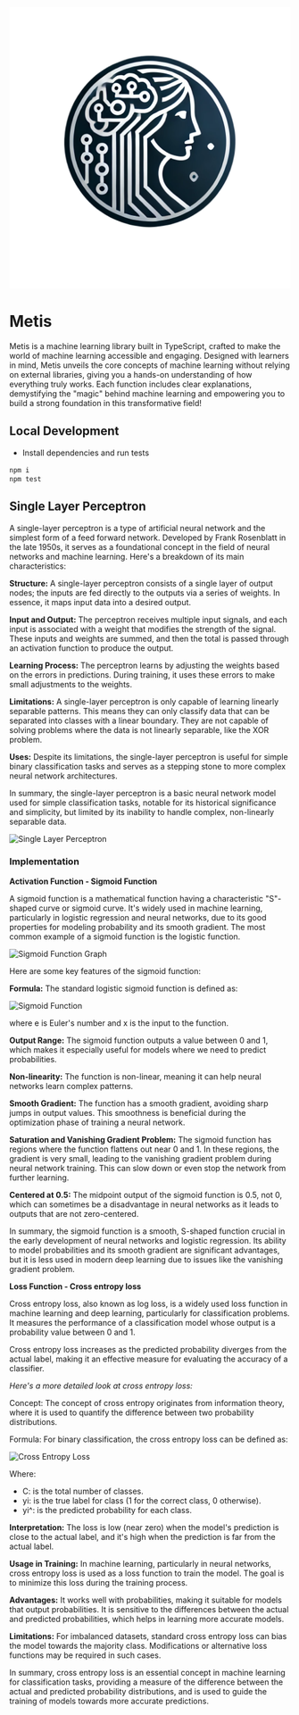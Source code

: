 ![metis](image/metis.png)

# Metis

Metis is a machine learning library built in TypeScript, crafted to make the world of machine learning accessible and engaging. Designed with learners in mind, Metis unveils the core concepts of machine learning without relying on external libraries, giving you a hands-on understanding of how everything truly works. Each function includes clear explanations, demystifying the "magic" behind machine learning and empowering you to build a strong foundation in this transformative field!

## Local Development

- Install dependencies and run tests

```
npm i
npm test
```

## Single Layer Perceptron

A single-layer perceptron is a type of artificial neural network and the simplest form of a feed forward network. Developed by Frank Rosenblatt in the late 1950s, it serves as a foundational concept in the field of neural networks and machine learning. Here's a breakdown of its main characteristics:

**Structure:** A single-layer perceptron consists of a single layer of output nodes; the inputs are fed directly to the outputs via a series of weights. In essence, it maps input data into a desired output.

**Input and Output:** The perceptron receives multiple input signals, and each input is associated with a weight that modifies the strength of the signal. These inputs and weights are summed, and then the total is passed through an activation function to produce the output.

**Learning Process:** The perceptron learns by adjusting the weights based on the errors in predictions. During training, it uses these errors to make small adjustments to the weights.

**Limitations:** A single-layer perceptron is only capable of learning linearly separable patterns. This means they can only classify data that can be separated into classes with a linear boundary. They are not capable of solving problems where the data is not linearly separable, like the XOR problem.

**Uses:** Despite its limitations, the single-layer perceptron is useful for simple binary classification tasks and serves as a stepping stone to more complex neural network architectures.

In summary, the single-layer perceptron is a basic neural network model used for simple classification tasks, notable for its historical significance and simplicity, but limited by its inability to handle complex, non-linearly separable data.

![Single Layer Perceptron](image/single-layer-perceptron.png)

### Implementation

**Activation Function - Sigmoid Function**

A sigmoid function is a mathematical function having a characteristic "S"-shaped curve or sigmoid curve. It's widely used in machine learning, particularly in logistic regression and neural networks, due to its good properties for modeling probability and its smooth gradient. The most common example of a sigmoid function is the logistic function.

![Sigmoid Function Graph](image/sigmoid-function-graph.png)

Here are some key features of the sigmoid function:

**Formula:** The standard logistic sigmoid function is defined as:

![Sigmoid Function](image/sigmoid-function.png)

where e is Euler's number and x is the input to the function.

**Output Range:** The sigmoid function outputs a value between 0 and 1, which makes it especially useful for models where we need to predict probabilities.

**Non-linearity:** The function is non-linear, meaning it can help neural networks learn complex patterns.

**Smooth Gradient:** The function has a smooth gradient, avoiding sharp jumps in output values. This smoothness is beneficial during the optimization phase of training a neural network.

**Saturation and Vanishing Gradient Problem:** The sigmoid function has regions where the function flattens out near 0 and 1. In these regions, the gradient is very small, leading to the vanishing gradient problem during neural network training. This can slow down or even stop the network from further learning.

**Centered at 0.5:** The midpoint output of the sigmoid function is 0.5, not 0, which can sometimes be a disadvantage in neural networks as it leads to outputs that are not zero-centered.

In summary, the sigmoid function is a smooth, S-shaped function crucial in the early development of neural networks and logistic regression. Its ability to model probabilities and its smooth gradient are significant advantages, but it is less used in modern deep learning due to issues like the vanishing gradient problem.

**Loss Function - Cross entropy loss**

Cross entropy loss, also known as log loss, is a widely used loss function in machine learning and deep learning, particularly for classification problems. It measures the performance of a classification model whose output is a probability value between 0 and 1.

Cross entropy loss increases as the predicted probability diverges from the actual label, making it an effective measure for evaluating the accuracy of a classifier.

_Here's a more detailed look at cross entropy loss:_

Concept: The concept of cross entropy originates from information theory, where it is used to quantify the difference between two probability distributions.

Formula: For binary classification, the cross entropy loss can be defined as:

![Cross Entropy Loss](image/cross-entropy-loss.png)

Where:

- C: is the total number of classes.
- yi: is the true label for class (1 for the correct class, 0 otherwise).
- yi^: is the predicted probability for each class.

**Interpretation:** The loss is low (near zero) when the model's prediction is close to the actual label, and it's high when the prediction is far from the actual label.

**Usage in Training:** In machine learning, particularly in neural networks, cross entropy loss is used as a loss function to train the model. The goal is to minimize this loss during the training process.

**Advantages:** It works well with probabilities, making it suitable for models that output probabilities.
It is sensitive to the differences between the actual and predicted probabilities, which helps in learning more accurate models.

**Limitations:** For imbalanced datasets, standard cross entropy loss can bias the model towards the majority class. Modifications or alternative loss functions may be required in such cases.

In summary, cross entropy loss is an essential concept in machine learning for classification tasks, providing a measure of the difference between the actual and predicted probability distributions, and is used to guide the training of models towards more accurate predictions.
